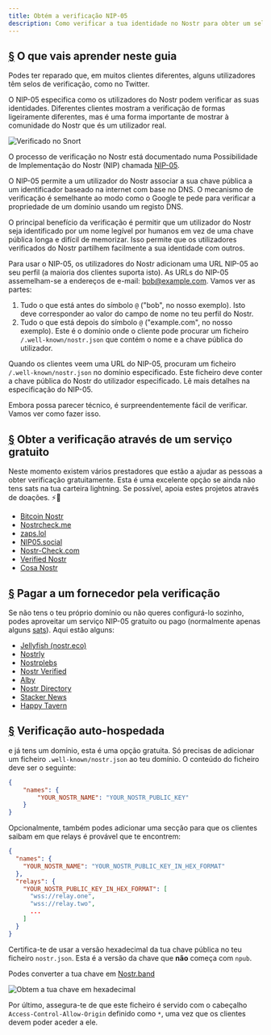 ```yaml
---
title: Obtém a verificação NIP-05
description: Como verificar a tua identidade no Nostr para obter um selo de verificado e uma forma mais fácil de partilhar a tua conta.
---
```


## [§](#o-que-vais-aprender) O que vais aprender neste guia

Podes ter reparado que, em muitos clientes diferentes, alguns utilizadores têm selos de verificação, como no Twitter.

O NIP-05 especifica como os utilizadores do Nostr podem verificar as suas identidades. Diferentes clientes mostram a verificação de formas ligeiramente diferentes, mas é uma forma importante de mostrar à comunidade do Nostr que és um utilizador real.

![Verificado no Snort](/images/snort-verified.webp)

O processo de verificação no Nostr está documentado numa Possibilidade de Implementação do Nostr (NIP) chamada [NIP-05](https://github.com/nostr-protocol/nips/blob/master/05.md).

O NIP-05 permite a um utilizador do Nostr associar a sua chave pública a um identificador baseado na internet com base no DNS. O mecanismo de verificação é semelhante ao modo como o Google te pede para verificar a propriedade de um domínio usando um registo DNS.

O principal benefício da verificação é permitir que um utilizador do Nostr seja identificado por um nome legível por humanos em vez de uma chave pública longa e difícil de memorizar. Isso permite que os utilizadores verificados do Nostr partilhem facilmente a sua identidade com outros.

Para usar o NIP-05, os utilizadores do Nostr adicionam uma URL NIP-05 ao seu perfil (a maioria dos clientes suporta isto). As URLs do NIP-05 assemelham-se a endereços de e-mail: bob@example.com. Vamos ver as partes:

1. Tudo o que está antes do símbolo `@` ("bob", no nosso exemplo). Isto deve corresponder ao valor do campo de nome no teu perfil do Nostr.
1. Tudo o que está depois do símbolo `@` ("example.com", no nosso exemplo). Este é o domínio onde o cliente pode procurar um ficheiro `/.well-known/nostr.json` que contém o nome e a chave pública do utilizador.

Quando os clientes veem uma URL do NIP-05, procuram um ficheiro `/.well-known/nostr.json` no domínio especificado. Este ficheiro deve conter a chave pública do Nostr do utilizador especificado. Lê mais detalhes na especificação do NIP-05.

Embora possa parecer técnico, é surpreendentemente fácil de verificar. Vamos ver como fazer isso.

## [§](#verificação-gratuita) Obter a verificação através de um serviço gratuito

Neste momento existem vários prestadores que estão a ajudar as pessoas a obter verificação gratuitamente. Esta é uma excelente opção se ainda não tens sats na tua carteira lightning. Se possível, apoia estes projetos através de doações. ⚡🤙

-   [Bitcoin Nostr](https://bitcoinnostr.com/)
-   [Nostrcheck.me](https://nostrcheck.me)
-   [zaps.lol](https://zaps.lol/)
-   [NIP05.social](https://nip05.social)
-   [Nostr-Check.com](https://nostr-check.com/)
-   [Verified Nostr](https://verified-nostr.com/)
-   [Cosa Nostr](https://cosanostr.com)

## [§](#verificação-paga) Pagar a um fornecedor pela verificação

Se não tens o teu próprio domínio ou não queres configurá-lo sozinho, podes aproveitar um serviço NIP-05 gratuito ou pago (normalmente apenas alguns [sats](https://coinmarketcap.com/alexandria/glossary/satoshi-sats)). Aqui estão alguns:

-   [Jellyfish (nostr.eco)](https://jellyfish.land/nip05)
-   [Nostrly](https://www.nostrly.com)
-   [Nostrplebs](https://nostrplebs.com)
-   [Nostr Verified](https://nostrverified.com)
-   [Alby](https://getalby.com)
-   [Nostr Directory](https://nostr.directory)
-   [Stacker News](https://stacker.news)
-   [Happy Tavern](https://happytavern.co/nostr-verified)

## [§](#verificação-auto-hospedada) Verificação auto-hospedada

e já tens um domínio, esta é uma opção gratuita. Só precisas de adicionar um ficheiro `.well-known/nostr.json` ao teu domínio. O conteúdo do ficheiro deve ser o seguinte:

```json
{
    "names": {
        "YOUR_NOSTR_NAME": "YOUR_NOSTR_PUBLIC_KEY"
    }
}
```

Opcionalmente, também podes adicionar uma secção para que os clientes saibam em que relays é provável que te encontrem:

```json
{
  "names": {
    "YOUR_NOSTR_NAME": "YOUR_NOSTR_PUBLIC_KEY_IN_HEX_FORMAT"
  },
  "relays": {
    "YOUR_NOSTR_PUBLIC_KEY_IN_HEX_FORMAT": [
      "wss://relay.one",
      "wss://relay.two",
      ...
    ]
  }
}
```

Certifica-te de usar a versão hexadecimal da tua chave pública no teu ficheiro `nostr.json`. Esta é a versão da chave que **não** começa com `npub`.

Podes converter a tua chave em [Nostr.band](https://nostr.band)

![Obtem a tua chave em hexadecimal](/images/get-hex-key.webp)

Por último, assegura-te de que este ficheiro é servido com o cabeçalho `Access-Control-Allow-Origin` definido como `*`, uma vez que os clientes devem poder aceder a ele.
